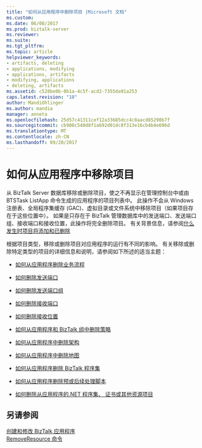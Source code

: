 ```yaml
---
title: "如何从应用程序中删除项目 |Microsoft 文档"
ms.custom: 
ms.date: 06/08/2017
ms.prod: biztalk-server
ms.reviewer: 
ms.suite: 
ms.tgt_pltfrm: 
ms.topic: article
helpviewer_keywords:
- artifacts, deleting
- applications, modifying
- applications, artifacts
- modifying, applications
- deleting, artifacts
ms.assetid: c528be0b-0b1a-4c5f-acd2-7355da91a253
caps.latest.revision: "18"
author: MandiOhlinger
ms.author: mandia
manager: anneta
ms.openlocfilehash: 25d57c41311cef12a33685dcc4c8aacd85290b7f
ms.sourcegitcommit: cb908c540d8f1a692d01dc8f313e16cb4b4e696d
ms.translationtype: MT
ms.contentlocale: zh-CN
ms.lasthandoff: 09/20/2017
---
```

# <a name="how-to-remove-an-artifact-from-an-application"></a>如何从应用程序中移除项目
从 BizTalk Server 数据库移除或删除项目，使之不再显示在管理控制台中或由 BTSTask ListApp 命令生成的应用程序的项目列表中。 此操作不会从 Windows 注册表、全局程序集缓存 (GAC)、虚拟目录或文件系统中移除项目（如果项目存在于这些位置中）。 如果是只存在于 BizTalk 管理数据库中的发送端口、发送端口组、接收端口和接收位置，此操作将完全删除项目。 有关背景信息，请参阅[什么发生时项目将添加和已删除](../core/what-happens-when-artifacts-are-added-and-removed.md)  
  
 根据项目类型，移除或删除项目对应用程序的运行有不同的影响。 有关移除或删除特定类型的项目的详细信息和说明，请参阅如下所述的适当主题：  
  
-   [如何从应用程序删除业务流程](../core/how-to-remove-an-orchestration-from-an-application.md)  
  
-   [如何删除发送端口](../core/how-to-delete-a-send-port.md)  
  
-   [如何删除发送端口组](../core/how-to-delete-a-send-port-group.md)  
  
-   [如何删除接收端口](../core/how-to-delete-a-receive-port.md)  
  
-   [如何删除接收位置](../core/how-to-delete-a-receive-location.md)  
  
-   [如何从应用程序和 BizTalk 组中删除策略](../core/how-to-remove-a-policy-from-an-application-and-the-biztalk-group.md)  
  
-   [如何从应用程序中删除架构](../core/how-to-remove-a-schema-from-an-application.md)  
  
-   [如何从应用程序中删除地图](../core/how-to-remove-a-map-from-an-application.md)  
  
-   [如何从应用程序删除 BizTalk 程序集](../core/how-to-remove-a-biztalk-assembly-from-an-application.md)  
  
-   [如何从应用程序删除预或后续处理脚本](../core/how-to-remove-a-pre-or-post-processing-script-from-an-application.md)  
  
-   [如何删除从应用程序的.NET 程序集、 证书或其他资源项目](../core/remove-a-net-assembly-certificate-or-resource-artifact-from-an-application.md)  
  
## <a name="see-also"></a>另请参阅  
 [创建和修改 BizTalk 应用程序](../core/creating-and-modifying-biztalk-applications.md)   
 [RemoveResource 命令](../core/removeresource-command.md)
